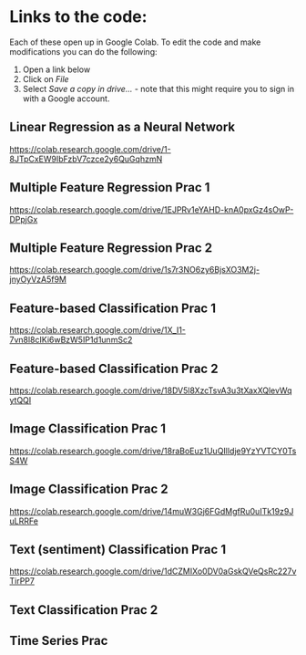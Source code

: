 # Links to the code:

Each of these open up in Google Colab. To edit the code and make modifications you can do the following: 
1. Open a link below
2. Click on *File*
3. Select *Save a copy in drive...* - note that this might require you to sign in with a Google account.

## Linear Regression as a Neural Network
https://colab.research.google.com/drive/1-8JTpCxEW9IbFzbV7czce2y6QuGqhzmN

## Multiple Feature Regression Prac 1
https://colab.research.google.com/drive/1EJPRv1eYAHD-knA0pxGz4sOwP-DPpjGx

## Multiple Feature Regression Prac 2
https://colab.research.google.com/drive/1s7r3NO6zy6BjsXO3M2j-jnyOyVzA5f9M

## Feature-based Classification Prac 1
https://colab.research.google.com/drive/1X_I1-7vn8l8cIKi6wBzW5IP1d1unmSc2

## Feature-based Classification Prac 2
https://colab.research.google.com/drive/18DV5l8XzcTsvA3u3tXaxXQlevWqytQQI

## Image Classification Prac 1
https://colab.research.google.com/drive/18raBoEuz1UuQIlldje9YzYVTCY0TsS4W

## Image Classification Prac 2
https://colab.research.google.com/drive/14muW3Gj6FGdMgfRu0uITk19z9JuLRRFe

## Text (sentiment) Classification Prac 1
https://colab.research.google.com/drive/1dCZMIXo0DV0aGskQVeQsRc227vTirPP7

## Text Classification Prac 2

## Time Series Prac
